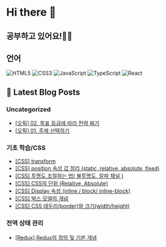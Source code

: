 # Hi there 👋

## 공부하고 있어요!✍🏼

## 언어

<p>
  <p>
  <!-- HTML -->
  <img alt="HTML5" src="https://img.shields.io/badge/HTML5-E34F26?style=flat-square&logo=HTML5&logoColor=white" />
  <!-- CSS -->
  <img alt="CSS3" src="https://img.shields.io/badge/CSS3-1572B6?style=flat-square&logo=CSS3&logoColor=white" />
  <!-- JavaScript -->
  <img alt="JavaScript" src="https://img.shields.io/badge/JavaScript-F7DF1E?style=flat-square&logo=JavaScript&logoColor=white" /> 
  <!-- TypeScript -->
  <img alt="TypeScript" src="https://img.shields.io/badge/TypeScript-3178C6?style=flat-square&logo=TypeScript&logoColor=white" />
  <!-- React -->
  <img alt="React" src="https://img.shields.io/badge/React-61DAFB?style=flat-square&logo=React&logoColor=white" />
</p>

</p>

## 📕 Latest Blog Posts

### Uncategorized
<ul><li><a href='https://mori-appa-coding.tistory.com/78' target='_blank'>[오픽] 02. 목표 등급에 따라 전략 짜기</a></li><li><a href='https://mori-appa-coding.tistory.com/77' target='_blank'>[오픽] 01. 주제 선택하기</a></li></ul>

### 기초 학습/CSS
<ul><li><a href='https://mori-appa-coding.tistory.com/76' target='_blank'>[CSS] transform</a></li><li><a href='https://mori-appa-coding.tistory.com/74' target='_blank'>[CSS] position 속성 값 정리 (static, relative, absolute, fixed)</a></li><li><a href='https://mori-appa-coding.tistory.com/73' target='_blank'>[CSS] 투명도 조절하는 법( 불투명도, 알파 채널 )</a></li><li><a href='https://mori-appa-coding.tistory.com/72' target='_blank'>[CSS] CSS의 단위 (Relative, Absolute)</a></li><li><a href='https://mori-appa-coding.tistory.com/70' target='_blank'>[CSS] Display 속성 (inline / block/ inline-block)</a></li><li><a href='https://mori-appa-coding.tistory.com/69' target='_blank'>[CSS] 박스 모델의 개념</a></li><li><a href='https://mori-appa-coding.tistory.com/68' target='_blank'>[CSS] CSS 테두리(border)와 크기(width/height)</a></li></ul>

### 전역 상태 관리
<ul><li><a href='https://mori-appa-coding.tistory.com/75' target='_blank'>[Redux] Redux의 정의 및 기본 개념</a></li></ul>

